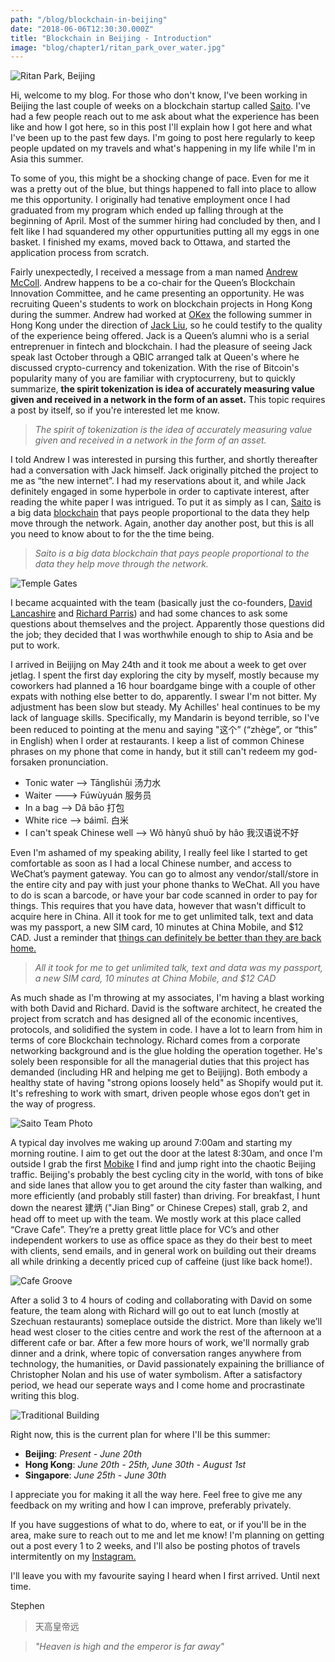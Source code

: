 ```yaml
---
path: "/blog/blockchain-in-beijing"
date: "2018-06-06T12:30:30.000Z"
title: "Blockchain in Beijing - Introduction"
image: "blog/chapter1/ritan_park_over_water.jpg"
---
```

![Ritan Park, Beijing](/blog/chapter1/panaroma_ritan_park.jpg)

Hi, welcome to my blog. For those who don't know, I've been working in Beijing the last couple of weeks on a blockchain startup called [Saito](http://saito.tech). I've had a few people reach out to me ask about what the experience has been like and how I got here, so in this post I'll explain how I got here and what I've been up to the past few days. I'm going to post here regularly to keep people updated on my travels and what's happening in my life while I'm in Asia this summer.

To some of you, this might be a shocking change of pace. Even for me it was a pretty out of the blue, but things happened to fall into place to allow me this opportunity. I originally had tenative employment once I had graduated from my program which ended up falling through at the beginning of April. Most of the summer hiring had concluded by then, and I felt like I had squandered my other oppurtunities putting all my eggs in one basket. I finished my exams, moved back to Ottawa, and started the application process from scratch.

Fairly unexpectedly, I received a message from a man named [Andrew McColl](https://www.linkedin.com/in/andrewmccollssb/). Andrew happens to be a co-chair for the Queen’s Blockchain Innovation Committee, and he came presenting an opportunity. He was recruiting Queen's students to work on blockchain projects in Hong Kong during the summer. Andrew had worked at [OKex](https://www.okex.com/) the following summer in Hong Kong under the direction of [Jack Liu](https://www.linkedin.com/in/jackcliu/), so he could testify to the quality of the experience being offered. Jack is a Queen’s alumni who is a serial entreprenuer in fintech and blockchain. I had the pleasure of seeing Jack speak last October through a QBIC arranged talk at Queen's where he discussed crypto-currency and tokenization. With the rise of Bitcoin's popularity many of you are familiar with cryptocurreny, but to quickly summarize, **the spirit tokenization is idea of accurately measuring value given and received in a network in the form of an asset.** This topic requires a post by itself, so if you're interested let me know.

> _The spirit of tokenization is the idea of accurately measuring value given and received in a network in the form of an asset._

I told Andrew I was interested in pursing this further, and shortly thereafter had a conversation with Jack himself. Jack originally pitched the project to me as “the new internet”. I had my reservations about it, and while Jack definitely engaged in some hyperbole in order to captivate interest, after reading the white paper I was intrigued. To put it as simply as I can, [Saito](http://saito.tech) is a big data [blockchain](https://medium.com/@jimmysong/why-blockchain-is-hard-60416ea4c5c) that pays people proportional to the data they help move through the network. Again, another day another post, but this is all you need to know about to for the the time being.

> _Saito is a big data blockchain that pays people proportional to the data they help move through the network._

![Temple Gates](/blog/chapter1/temple_gates.jpg)

I became acquainted with the team (basically just the co-founders, [David Lancashire](https://www.linkedin.com/in/david-lancashire/) and [Richard Parris](https://www.linkedin.com/in/richard-parris/)) and had some chances to ask some questions about themselves and the project. Apparently those questions did the job; they decided that I was worthwhile enough to ship to Asia and be put to work.

I arrived in Beijijng on May 24th and it took me about a week to get over jetlag. I spent the first day exploring the city by myself, mostly because my coworkers had planned a 16 hour boardgame binge with a couple of other expats with nothing else better to do, apparently. I swear I'm not bitter. My adjustment has been slow but steady. My Achilles' heal continues to be my lack of language skills. Specifically, my Mandarin is beyond terrible, so I've been reduced to pointing at the menu and saying "这个” (“zhège”, or “this” in English) when I order at restaurants. I keep a list of common Chinese phrases on my phone that come in handy, but it still can't redeem my god-forsaken pronunciation.

- Tonic water --> Tānglìshūi 汤力水
- Waiter ---> Fúwùyuán 服务员
- In a bag --> Dâ bāo 打包
- White rice --> báimî. 白米
- I can't speak Chinese well --> Wô hànyû shuō by hâo 我汉语说不好

Even I'm ashamed of my speaking ability, I really feel like I started to get comfortable as soon as I had a local Chinese number, and access to WeChat’s payment gateway. You can go to almost any vendor/stall/store in the entire city and pay with just your phone thanks to WeChat. All you have to do is scan a barcode, or have your bar code scanned in order to pay for things. This requires that you have data, however that wasn't difficult to acquire here in China. All it took for me to get unlimited talk, text and data was my passport, a new SIM card, 10 minutes at China Mobile, and $12 CAD. Just a reminder that [things can definitely be better than they are back home.](https://www.huffingtonpost.ca/2017/09/29/canada-s-telcos-appear-in-dictionary-definition-of-oligopoly_a_23227806/)

>_All it took for me to get unlimited talk, text and data was my passport, a new SIM card, 10 minutes at China Mobile, and $12 CAD_

As much shade as I'm throwing at my associates, I'm having a blast working with both David and Richard. David is the software architect, he created the project from scratch and has designed all of the economic incentives, protocols, and solidified the system in code. I have a lot to learn from him in terms of core Blockchain technology. Richard comes from a corporate networking background and is the glue holding the operation together. He's solely been responsible for all the managerial duties that this project has demanded (including HR and helping me get to Beijijng). Both embody a healthy state of having "strong opions loosely held" as Shopify would put it. It's refreshing to work with smart, driven people whose egos don’t get in the way of progress.

![Saito Team Photo](/blog/chapter1/the_saito_team.png)

A typical day involves me waking up around 7:00am and starting my morning routine. I aim to get out the door at the latest 8:30am, and once I'm outside I grab the first [Mobike](https://mobike.com/us/) I find and jump right into the chaotic Beijing traffic. Beijing's probably the best cycling city in the world, with tons of bike and side lanes that allow you to get around the city faster than walking, and more efficiently (and probably still faster) than driving. For breakfast, I hunt down the nearest 建炳 ("Jian Bing” or Chinese Crepes) stall, grab 2, and head off to meet up with the team. We mostly work at this place called “Crave Cafe”. They’re a pretty great little place for VC’s and other independent workers to use as office space as they do their best to meet with clients, send emails, and in general work on building out their dreams all while drinking a decently priced cup of caffeine (just like back home!).

![Cafe Groove](/blog/chapter1/cafe_groove_wide.png)

After a solid 3 to 4 hours of coding and collaborating with David on some feature, the team along with Richard will go out to eat lunch (mostly at Szechuan restaurants) someplace outside the district. More than likely we’ll head west closer to the cities centre and work the rest of the afternoon at a different cafe or bar. After a few more hours of work, we'll normally grab dinner and a drink, where topic of conversation ranges anywhere from technology, the humanities, or David passionately expaining the brilliance of Christopher Nolan and his use of water symbolism. After a satisfactory period, we head our seperate ways and I come home and procrastinate writing this blog.

![Traditional Building](/blog/chapter1/traditional_building.jpg)

Right now, this is the current plan for where I'll be this summer:
- **Beijing**: _Present - June 20th_
- **Hong Kong**: _June 20th - 25th, June 30th - August 1st_
- **Singapore**: _June 25th - June 30th_

I appreciate you for making it all the way here. Feel free to give me any feedback on my writing and how I can improve, preferably privately.

If you have suggestions of what to do, where to eat, or if you'll be in the area, make sure to reach out to me and let me know! I'm planning on getting out a post every 1 to 2 weeks, and I'll also be posting photos of travels intermitently on my [Instagram.](https://instagram.com/s.peterkins)

I'll leave you with my favourite saying I heard when I first arrived. Until next time.

Stephen

>天高皇帝远

>_"Heaven is high and the emperor is far away"_
